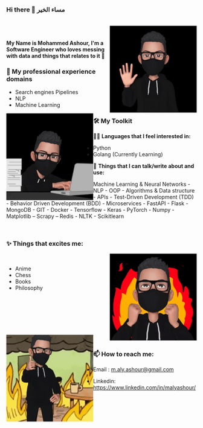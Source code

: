 ### Hi there 👋  مساء الخير 
<br>
<img hight="100" width="230" alt="GIF" align="right" src="assets/hello.gif">  

<br>

#### My Name is Mohammed Ashour, I'm a Software Engineer who loves messing with data and things that relates to it 🤖

###  🔭 My professional experience domains
  * Search engines Pipelines
  * NLP 
  * Machine Learning  

<img hight="100" width="230" alt="GIF" align="left" src="assets/writing.gif">   

### 🛠 My Toolkit

👨‍💻 **Languages that I feel interested in:**
 
  * Python
  * Golang (Currently Learning)

💬 **Things that I can talk/write about and use:**  

 Machine Learning & Neural Networks - NLP - OOP - Algorithms & Data structure - APIs - Test-Driven Development (TDD) - Behavior Driven Development (BDD) - Microservices - FastAPI - Flask - MongoDB - GIT - Docker - Tensorflow - Keras - PyTorch - Numpy - Matplotlib – Scrapy – Redis - NLTK - Scikitlearn
 
 <br>  

### ✨ Things that excites me:
<img hight="100" width="230" alt="GIF" align="right" src="assets/excited.gif">
<br>

* Anime
* Chess
* Books
* Philosophy 


<br>
<br>
<br>
<br>
<br>
<br>

<img hight="100" width="230" alt="GIF" align="left" src="assets/contact.gif"> 
<br>  

### 📫 How to reach me:

* Email : m.aly.ashour@gmail.com
* Linkedin: https://www.linkedin.com/in/malyashour/


  </a>
  </p>
<!--
